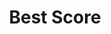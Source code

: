 ---
title: "Best Score"
edition: 2009
winner: Clint Mansell
kind: "technical"
film: moon.md
image: https://m.media-amazon.com/images/M/MV5BMTc0NTEwMDY0Ml5BMl5BanBnXkFtZTcwODkyMTM0Mg@@._V1_.jpg
type: award
weight: 12
---
